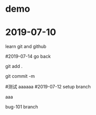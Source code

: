 # demo
# 2019-07-10
learn git and github

#2019-07-14
go back

git add . 

git commit -m

#测试
aaaaaa
#2019-07-12
setup branch

aaa

bug-101 branch
